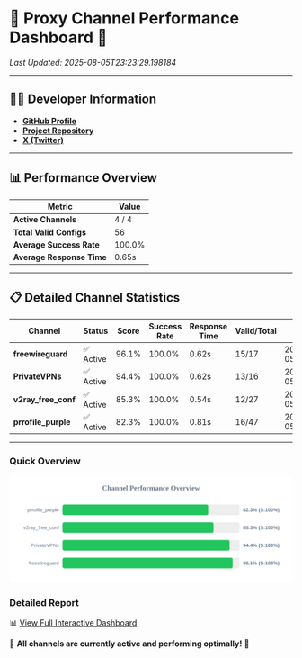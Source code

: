 # 🌟 Proxy Channel Performance Dashboard 🌟

_Last Updated: 2025-08-05T23:23:29.198184_

---

## 👩‍💻 Developer Information

- **[GitHub Profile](https://github.com/4n0nymou3)**  
- **[Project Repository](https://github.com/4n0nymou3/multi-proxy-config-fetcher)**  
- **[X (Twitter)](https://x.com/4n0nymou3)**  

---

## 📊 Performance Overview

| Metric                | Value       |
|-----------------------|-------------|
| **Active Channels**   | 4 / 4       |
| **Total Valid Configs** | 56          |
| **Average Success Rate** | 100.0%      |
| **Average Response Time** | 0.65s       |

---

## 📋 Detailed Channel Statistics

| Channel          | Status     | Score  | Success Rate | Response Time | Valid/Total | Last Success               |
|------------------|------------|--------|--------------|---------------|-------------|----------------------------|
| **freewireguard**  | ✅ Active  | 96.1%  | 100.0% | 0.62s         | 15/17       | 2025-08-05T23:23:29.196391 |
| **PrivateVPNs**  | ✅ Active  | 94.4%  | 100.0% | 0.62s         | 13/16       | 2025-08-05T23:23:28.546208 |
| **v2ray_free_conf**  | ✅ Active  | 85.3%  | 100.0% | 0.54s         | 12/27       | 2025-08-05T23:23:27.890510 |
| **prrofile_purple**  | ✅ Active  | 82.3%  | 100.0% | 0.81s         | 16/47       | 2025-08-05T23:23:27.283966 |

---

### Quick Overview
<div align="center">
  <a href="https://raw.githubusercontent.com/nullluser/NullRepo/refs/heads/main/assets/channel_stats_chart.svg">
    <img src="https://raw.githubusercontent.com/nullluser/NullRepo/refs/heads/main/assets/channel_stats_chart.svg" alt="Source Performance Statistics" width="800">
  </a>
</div>

### Detailed Report
📊 [View Full Interactive Dashboard](https://htmlpreview.github.io/?https://github.com/nullluser/NullRepo/blob/main/assets/performance_report.html)

🎉 **All channels are currently active and performing optimally!** 🎉
